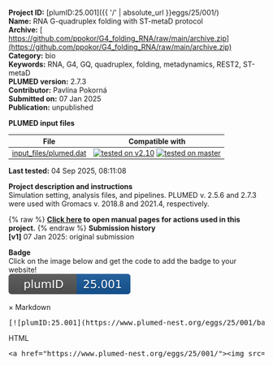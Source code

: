 **Project ID:** [plumID:25.001]({{ '/' | absolute_url }}eggs/25/001/)  
**Name:**  RNA G-quadruplex folding with ST-metaD protocol  
**Archive:** [ https://github.com/ppokor/G4_folding_RNA/raw/main/archive.zip](https://github.com/ppokor/G4_folding_RNA/raw/main/archive.zip)  
**Category:**  bio  
**Keywords:**  RNA, G4, GQ, quadruplex, folding, metadynamics, REST2, ST-metaD  
**PLUMED version:**  2.7.3  
**Contributor:**  Pavlína Pokorná  
**Submitted on:** 07 Jan 2025  
**Publication:** unpublished  
  
**PLUMED input files**  
  
| File     | Compatible with |  
|:--------:|:--------:|  
| [input_files/plumed.dat](./data/input_files/plumed.dat.md) |  [![tested on v2.10](https://img.shields.io/badge/v2.10-passing-green.svg)](data/input_files/plumed.dat.plumed.stderr) [![tested on master](https://img.shields.io/badge/master-passing-green.svg)](data/input_files/plumed.dat.plumed_master.stderr) |  
  
**Last tested:**  04 Sep 2025, 08:11:08
  
**Project description and instructions**  
Simulation setting, analysis files, and pipelines. PLUMED v. 2.5.6 and 2.7.3 were used with Gromacs v. 2018.8 and 2021.4, respectively. 

  
{% raw %}
<b><a href="https://www.plumed.org/doc-master/user-doc/html/actionlist/?actions=COMBINE,WHOLEMOLECULES,MOLINFO,METAD,ERMSD" target="_blank">Click here</a> to open manual pages for actions used in this project.</b>
{% endraw %}
**Submission history**  
**[v1]** 07 Jan 2025: original submission  
  
**Badge**  
Click on the image below and get the code to add the badge to your website!  
<img src="./badge.svg" alt="plumeDnest:25.001" id="myBtn" class="badge">
<div id="myModal" class="modal">
  <div class="modal-content">
    <span class="close">&times;</span>
    Markdown<pre>[![plumID:25.001](https://www.plumed-nest.org/eggs/25/001/badge.svg)](https://www.plumed-nest.org/eggs/25/001/)</pre>
    HTML<pre>&lt;a href="https://www.plumed-nest.org/eggs/25/001/"&gt;&lt;img src="https://www.plumed-nest.org/eggs/25/001/badge.svg" alt="plumID:25.001"&gt;&lt;/a&gt;</pre>
  </div>
</div>
